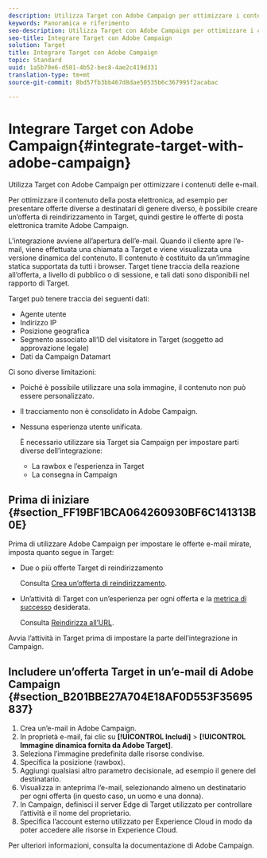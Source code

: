 ```yaml
---
description: Utilizza Target con Adobe Campaign per ottimizzare i contenuti delle e-mail.
keywords: Panoramica e riferimento
seo-description: Utilizza Target con Adobe Campaign per ottimizzare i contenuti delle e-mail.
seo-title: Integrare Target con Adobe Campaign
solution: Target
title: Integrare Target con Adobe Campaign
topic: Standard
uuid: 1a5b70e6-d501-4b52-bec8-4ae2c419d331
translation-type: tm+mt
source-git-commit: 8bd57fb3bb467d8dae50535b6c367995f2acabac

---
```



# Integrare Target con Adobe Campaign{#integrate-target-with-adobe-campaign}

Utilizza Target con Adobe Campaign per ottimizzare i contenuti delle e-mail.

Per ottimizzare il contenuto della posta elettronica, ad esempio per presentare offerte diverse a destinatari di genere diverso, è possibile creare un’offerta di reindirizzamento in Target, quindi gestire le offerte di posta elettronica tramite Adobe Campaign.

L’integrazione avviene all’apertura dell’e-mail. Quando il cliente apre l’e-mail, viene effettuata una chiamata a Target e viene visualizzata una versione dinamica del contenuto. Il contenuto è costituito da un’immagine statica supportata da tutti i browser. Target tiene traccia della reazione all’offerta, a livello di pubblico o di sessione, e tali dati sono disponibili nel rapporto di Target.

Target può tenere traccia dei seguenti dati:

* Agente utente
* Indirizzo IP
* Posizione geografica
* Segmento associato all’ID del visitatore in Target (soggetto ad approvazione legale)
* Dati da Campaign Datamart

Ci sono diverse limitazioni:

* Poiché è possibile utilizzare una sola immagine, il contenuto non può essere personalizzato.
* Il tracciamento non è consolidato in Adobe Campaign.
* Nessuna esperienza utente unificata.

   È necessario utilizzare sia Target sia Campaign per impostare parti diverse dell’integrazione:

   * La rawbox e l’esperienza in Target
   * La consegna in Campaign

## Prima di iniziare {#section_FF19BF1BCA064260930BF6C141313B0E}

Prima di utilizzare Adobe Campaign per impostare le offerte e-mail mirate, imposta quanto segue in Target:

* Due o più offerte Target di reindirizzamento

   Consulta [Crea un’offerta di reindirizzamento](https://marketing.adobe.com/resources/help/en_US/target/target/t_offer_redirect.html).
* Un’attività di Target con un’esperienza per ogni offerta e la [metrica di successo](https://marketing.adobe.com/resources/help/en_US/target/target/r_success_metrics.html) desiderata.

   Consulta [Reindirizza all’URL](https://marketing.adobe.com/resources/help/en_US/target/target/t_redirect_offer.html).

Avvia l’attività in Target prima di impostare la parte dell’integrazione in Campaign.

## Includere un’offerta Target in un’e-mail di Adobe Campaign {#section_B201BBE27A704E18AF0D553F35695837}

1. Crea un’e-mail in Adobe Campaign.
1. In proprietà e-mail, fai clic su **[!UICONTROL Includi]** &gt; **[!UICONTROL Immagine dinamica fornita da Adobe Target]**.
1. Seleziona l’immagine predefinita dalle risorse condivise.
1. Specifica la posizione (rawbox).
1. Aggiungi qualsiasi altro parametro decisionale, ad esempio il genere del destinatario.
1. Visualizza in anteprima l’e-mail, selezionando almeno un destinatario per ogni offerta (in questo caso, un uomo e una donna).
1. In Campaign, definisci il server Edge di Target utilizzato per controllare l’attività e il nome del proprietario.
1. Specifica l’account esterno utilizzato per Experience Cloud in modo da poter accedere alle risorse in Experience Cloud.

Per ulteriori informazioni, consulta la documentazione di Adobe Campaign.
